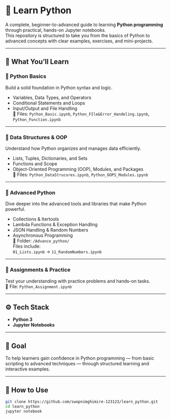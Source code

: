 # 🐍 Learn Python

A complete, beginner-to-advanced guide to learning **Python programming** through practical, hands-on Jupyter notebooks.  
This repository is structured to take you from the basics of Python to advanced concepts with clear examples, exercises, and mini-projects.

---

## 🧩 What You’ll Learn

### 🔹 Python Basics
Build a solid foundation in Python syntax and logic.  
- Variables, Data Types, and Operators  
- Conditional Statements and Loops  
- Input/Output and File Handling  
📂 Files: `Python_Basic.ipynb`, `Python_FIle&Error_Handeling.ipynb`, `Python_Function.ipynb`

---

### 🔹 Data Structures & OOP
Understand how Python organizes and manages data efficiently.  
- Lists, Tuples, Dictionaries, and Sets  
- Functions and Scope  
- Object-Oriented Programming (OOP), Modules, and Packages  
📂 Files: `Python_DataStrucures.ipynb`, `Python_OOPS_Modules.ipynb`

---

### 🔹 Advanced Python
Dive deeper into the advanced tools and libraries that make Python powerful.  
- Collections & Itertools  
- Lambda Functions & Exception Handling  
- JSON Handling & Random Numbers  
- Asynchronous Programming  
📂 Folder: `/Advance_python/`  
Files include:  
`01_Lists.ipynb` → `11_RandomNumbers.ipynb`

---

### 🔹 Assignments & Practice
Test your understanding with practice problems and hands-on tasks.  
📂 File: `Python_Assignment.ipynb`

---

## ⚙️ Tech Stack
- **Python 3**  
- **Jupyter Notebooks**  

---

## 🎯 Goal
To help learners gain confidence in Python programming — from basic scripting to advanced techniques — through structured learning and interactive examples.

---

## 🚀 How to Use
```bash
git clone https://github.com/swopnimghimire-123123/learn_python.git
cd learn_python
jupyter notebook

